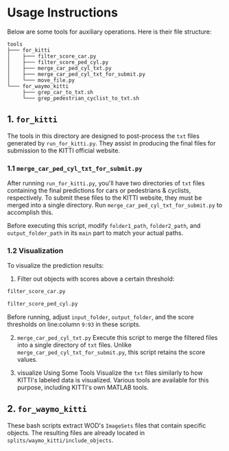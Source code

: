 # Usage Instructions
Below are some tools for auxiliary operations. Here is their file structure:

    tools
    ├─── for_kitti
    │    ├─── filter_score_car.py
    │    ├─── filter_score_ped_cyl.py
    │    ├─── merge_car_ped_cyl_txt.py
    │    ├─── merge_car_ped_cyl_txt_for_submit.py
    │    └─── move_file.py
    └─── for_waymo_kitti
         ├─── grep_car_to_txt.sh
         └─── grep_pedestrian_cyclist_to_txt.sh
## 1. `for_kitti`
The tools in this directory are designed to post-process the `txt` files generated by `run_for_kitti.py`. They assist in producing the final files for submission to the KITTI official website.

### 1.1 `merge_car_ped_cyl_txt_for_submit.py`
After running `run_for_kitti.py`, you'll have two directories of `txt` files containing the final predictions for cars or pedestrians & cyclists, respectively. To submit these files to the KITTI website, they must be merged into a single directory. Run `merge_car_ped_cyl_txt_for_submit.py` to accomplish this.

Before executing this script, modify `folder1_path`, `folder2_path`, and `output_folder_path` in its `main` part to match your actual paths.

### 1.2 Visualization
To visualize the prediction results:

1. Filter out objects with scores above a certain threshold:
```bash
filter_score_car.py
```
```bash
filter_score_ped_cyl.py
```
Before running, adjust `input_folder`, `output_folder`, and the score thresholds on line:column `9:93` in these scripts.

2. `merge_car_ped_cyl_txt.py`
Execute this script to merge the filtered files into a single directory of `txt` files. Unlike `merge_car_ped_cyl_txt_for_submit.py`, this script retains the score values.

3. visualize Using Some Tools
Visualize the `txt` files similarly to how KITTI's labeled data is visualized. Various tools are available for this purpose, including KITTI's own MATLAB tools.

## 2. `for_waymo_kitti`
These bash scripts extract WOD's `ImageSets` files that contain specific objects. The resulting files are already located in `splits/waymo_kitti/include_objects`.
